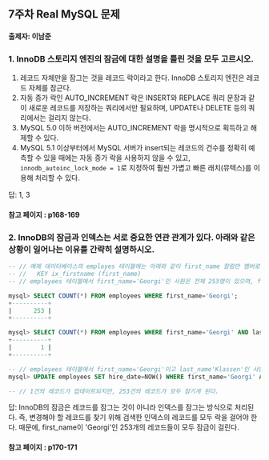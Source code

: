 ## 7주차 Real MySQL 문제
#### 출제자: 이남준

### 1. InnoDB 스토리지 엔진의 잠금에 대한 설명을 틀린 것을 모두 고르시오.
1. 레코드 자체만을 잠그는 것을 레코드 락이라고 한다. InnoDB 스토리지 엔진은 레코드 자체를 잠근다.
2. 자동 증가 락인 AUTO_INCREMENT 락은 INSERT와 REPLACE 쿼리 문장과 같이 새로운 레코드를 저장하는 쿼리에서만 필요하며, UPDATE나 DELETE 등의 쿼리에서는 걸리지 않는다.
3. MySQL 5.0 이하 버전에서는 AUTO_INCREMENT 락을 명시적으로 획득하고 해제할 수 있다.
4. MySQL 5.1 이상부터에서 MySQL 서버가 insert되는 레코드의 건수를 정확히 예측할 수 있을 때에는 자동 증가 락을 사용하지 않을 수 있고, `innodb_autoinc_lock_mode = 1`로 지정하여 훨씬 가볍고 빠른 래치(뮤텍스)를 이용해 처리할 수 있다.

답: 1, 3

#### 참고 페이지 : p168-169

### 2. InnoDB의 잠금과 인덱스는 서로 중요한 연관 관계가 있다. 아래와 같은 상황이 일어나는 이유를 간략히 설명하시오.
``` sql
-- // 예제 데이터베이스의 employes 테이블에는 아래와 같이 first_name 칼럼만 멤버로 담긴 ix_firstname이라는 인덱스가 준비돼 있다.
-- //   KEY ix_firstname (first_name)
-- // employees 테이블에서 first_name='Georgi'인 사원은 전체 253명이 있으며, first_name='Georgi'이고 last_name='Klassen'인 사원은 딱 1명만 있는 것을 아래 쿼리로 확인할 수 있다.

mysql> SELECT COUNT(*) FROM employees WHERE first_name='Georgi';
+----------+
|      253 |
+----------+

mysql> SELECT COUNT(*) FROM employees WHERE first_name='Georgi' AND last_name='Klassen';
+----------+
|        1 |
+----------+

-- // employees 테이블에서 first_name='Georgi'이고 last_name'Klassen'인 사원의 입사 일자를 오늘로 변경하는 쿼리를 실행해보자.
mysql> UPDATE employees SET hire_date=NOW() WHERE first_name='Georgi' AND last_name='Klassen';

-- // 1건의 레코드가 업데이트되지만, 253건의 레코드가 모두 잠기게 된다.
```

답: InnoDB의 잠금은 레코드를 잠그는 것이 아니라 인덱스를 잠그는 방식으로 처리된다. 즉, 변경해야 할 레코드를 찾기 위해 검색한 인덱스의 레코드를 모두 락을 걸어야 한다. 때문에, first_name이 'Georgi'인 253개의 레코드들이 모두 잠금이 걸린다.


#### 참고 페이지 : p170-171